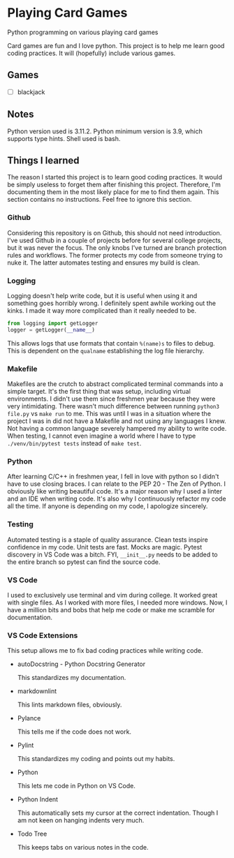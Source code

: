 [//]: # (documentation for full project)

# Playing Card Games

Python programming on various playing card games

Card games are fun and I love python.
This project is to help me learn good coding practices.
It will (hopefully) include various games.

## Games

- [ ] blackjack

## Notes

Python version used is 3.11.2.
Python minimum version is 3.9, which supports type hints.
Shell used is bash.

## Things I learned

The reason I started this project is to learn good coding practices.
It would be simply useless to forget them after finishing this project.
Therefore, I'm documenting them in the most likely place for me to find them again.
This section contains no instructions.
Feel free to ignore this section.

### Github

Considering this repository is on Github, this should not need introduction.
I've used Github in a couple of projects before for several college projects, but it was never the focus.
The only knobs I've turned are branch protection rules and workflows.
The former protects my code from someone trying to nuke it.
The latter automates testing and ensures my build is clean.

### Logging

Logging doesn't help write code, but it is useful when using it and something goes horribly wrong.
I definitely spent awhile working out the kinks.
I made it way more complicated than it really needed to be.

```python
from logging import getLogger
logger = getLogger(__name__)
```

This allows logs that use formats that contain `%(name)s` to files to debug.
This is dependent on the `qualname` establishing the log file hierarchy.

### Makefile

Makefiles are the crutch to abstract complicated terminal commands into a simple target.
It's the first thing that was setup, including virtual environments.
I didn't use them since freshmen year because they were very intimidating.
There wasn't much difference between running `python3 file.py` vs `make run` to me.
This was until I was in a situation where the project I was in did not have a Makefile and not using any languages I knew.
Not having a common language severely hampered my ability to write code.
When testing, I cannot even imagine a world where I have to type `./venv/bin/pytest tests` instead of `make test`.

### Python

After learning C/C++ in freshmen year, I fell in love with python so I didn't have to use closing braces.
I can relate to the PEP 20 - The Zen of Python.
I obviously like writing beautiful code.
It's a major reason why I used a linter and an IDE when writing code.
It's also why I continuously refactor my code all the time.
If anyone is depending on my code, I apologize sincerely.

### Testing

Automated testing is a staple of quality assurance.
Clean tests inspire confidence in my code.
Unit tests are fast.
Mocks are magic.
Pytest discovery in VS Code was a bitch.
FYI, `__init__.py` needs to be added to the entire branch so pytest can find the source code.

### VS Code

I used to exclusively use terminal and vim during college.
It worked great with single files.
As I worked with more files, I needed more windows.
Now, I have a million bits and bobs that help me code or make me scramble for documentation.

### VS Code Extensions

This setup allows me to fix bad coding practices while writing code.

- autoDocstring - Python Docstring Generator

    This standardizes my documentation.

- markdownlint

    This lints markdown files, obviously.

- Pylance

    This tells me if the code does not work.

- Pylint

    This standardizes my coding and points out my habits.

- Python

    This lets me code in Python on VS Code.

- Python Indent

    This automatically sets my cursor at the correct indentation.
    Though I am not keen on hanging indents very much.

- Todo Tree

    This keeps tabs on various notes in the code.
